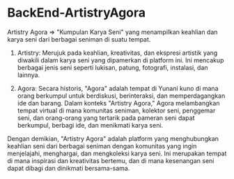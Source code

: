 # BackEnd-ArtistryAgora
Artistry Agora => "Kumpulan Karya Seni" yang menampilkan keahlian dan karya seni dari berbagai seniman di suatu tempat.

1. Artistry: Merujuk pada keahlian, kreativitas, dan ekspresi artistik yang diwakili dalam karya seni yang dipamerkan di platform ini. Ini mencakup berbagai jenis seni seperti lukisan, patung, fotografi, instalasi, dan lainnya.

2. Agora: Secara historis, "Agora" adalah tempat di Yunani kuno di mana orang berkumpul untuk berdiskusi, berinteraksi, dan memperdagangkan ide dan barang. Dalam konteks "Artistry Agora," Agora melambangkan tempat virtual di mana komunitas seniman, kolektor seni, penggemar seni, dan orang-orang yang tertarik pada pameran seni dapat berkumpul, berbagi ide, dan menikmati karya seni.

Dengan demikian, "Artistry Agora" adalah platform yang menghubungkan keahlian seni dari berbagai seniman dengan komunitas yang ingin menjelajahi, menghargai, dan mengkoleksi karya seni. Ini merupakan tempat di mana inspirasi dan kreativitas bertemu, dan di mana kesenangan seni dapat dibagi dan dinikmati bersama-sama.
